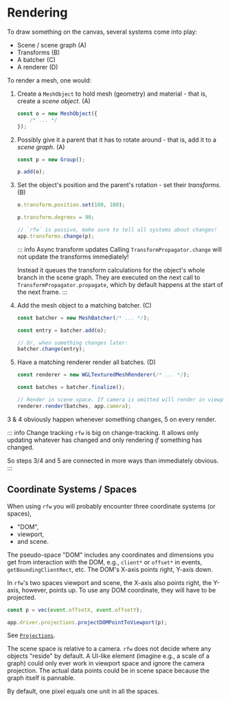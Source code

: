 # Rendering

To draw something on the canvas, several systems come into play:

- Scene / scene graph (A)
- Transforms (B)
- A batcher (C)
- A renderer (D)

To render a mesh, one would:

1. Create a `MeshObject` to hold mesh (geometry) and material - that is, create a _scene object_. (A)
    ```ts
    const o = new MeshObject({
        /* ... */
    });
    ```
2. Possibly give it a parent that it has to rotate around - that is, add it to a _scene graph_. (A)

    ```ts
    const p = new Group();

    p.add(o);
    ```

3. Set the object's position and the parent's rotation - set their _transforms_. (B)

    ```ts
    o.transform.position.set(100, 100);

    p.transform.degrees = 90;

    // `rfw` is passive, make sure to tell all systems about changes!
    app.transforms.change(p);
    ```

    ::: info Async transform updates
    Calling `TransformPropagator.change` will not update the transforms immediately!

    Instead it queues the transform calculations for the object's whole branch in the scene graph. They are executed on the next call to `TransformPropagator.propagate`, which by default happens at the start of the next frame.
    :::

4. Add the mesh object to a matching batcher. (C)

    ```ts
    const batcher = new MeshBatcher(/* ... */);

    const entry = batcher.add(o);

    // Or, when something changes later:
    batcher.change(entry);
    ```

5. Have a matching renderer render all batches. (D)

    ```ts
    const renderer = new WGLTexturedMeshRenderer(/* ... */);

    const batches = batcher.finalize();

    // Render in scene space. If camera is omitted will render in viewport space.
    renderer.render(batches, app.camera);
    ```

3 & 4 obviously happen whenever something changes, 5 on every render.

::: info Change tracking
`rfw` is big on change-tracking. It allows only updating whatever has changed and only rendering _if_ something has changed.

So steps 3/4 and 5 are connected in more ways than immediately obvious.
:::

## Coordinate Systems / Spaces

When using `rfw` you will probably encounter three coordinate systems (or spaces),

- "DOM",
- viewport,
- and scene.

The pseudo-space "DOM" includes any coordinates and dimensions you get from interaction with the DOM, e.g., `client*` or `offset*` in events, `getBoundingClientRect`, etc. The DOM's X-axis points right, Y-axis down.

In `rfw`'s two spaces viewport and scene, the X-axis also points right, the Y-axis, however, points up. To use any DOM coordinate, they will have to be projected.

```ts
const p = vec(event.offsetX, event.offsetY);

app.driver.projections.projectDOMPointToViewport(p);
```

See [`Projections`](/ref/interfaces/Projections).

The scene space is relative to a camera. `rfw` does not decide where any objects "reside" by default. A UI-like element (imagine e.g., a scale of a graph) could only ever work in viewport space and ignore the camera projection. The actual data points could be in scene space because the graph itself is pannable.

By default, one pixel equals one unit in all the spaces.
